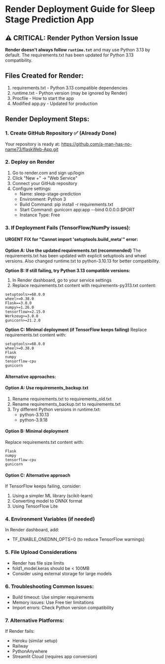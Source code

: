 # Render Deployment Guide for Sleep Stage Prediction App

## ⚠️ CRITICAL: Render Python Version Issue

**Render doesn't always follow `runtime.txt`** and may use Python 3.13 by default.
The requirements.txt has been updated for Python 3.13 compatibility.

## Files Created for Render:

1. requirements.txt - Python 3.13 compatible dependencies
2. runtime.txt - Python version (may be ignored by Render)
3. Procfile - How to start the app
4. Modified app.py - Updated for production

## Render Deployment Steps:

### 1. Create GitHub Repository ✅ (Already Done)

Your repository is ready at: https://github.com/a-man-has-no-name73/flaskWeb-App.git

### 2. Deploy on Render

1. Go to render.com and sign up/login
2. Click "New +" -> "Web Service"
3. Connect your GitHub repository
4. Configure settings:
   - Name: sleep-stage-prediction
   - Environment: Python 3
   - Build Command: pip install -r requirements.txt
   - Start Command: gunicorn app:app --bind 0.0.0.0:$PORT
   - Instance Type: Free

### 3. If Deployment Fails (TensorFlow/NumPy issues):

#### URGENT FIX for "Cannot import 'setuptools.build_meta'" error:

**Option A: Use the updated requirements.txt (recommended)**
The requirements.txt has been updated with explicit setuptools and wheel versions.
Also changed runtime.txt to python-3.10.13 for better compatibility.

**Option B: If still failing, try Python 3.13 compatible versions:**
1. In Render dashboard, go to your service settings
2. Replace requirements.txt content with requirements-py313.txt content:
```
setuptools>=68.0.0
wheel>=0.38.0
Flask==3.0.0
numpy>=1.26.0
tensorflow>=2.15.0
Werkzeug>=3.0.0
gunicorn>=21.2.0
```

**Option C: Minimal deployment (if TensorFlow keeps failing)**
Replace requirements.txt content with:
```
setuptools>=68.0.0
wheel>=0.38.0
Flask
numpy
tensorflow-cpu
gunicorn
```

#### Alternative approaches:

#### Option A: Use requirements_backup.txt

1. Rename requirements.txt to requirements_old.txt
2. Rename requirements_backup.txt to requirements.txt
3. Try different Python versions in runtime.txt:
   - python-3.10.13
   - python-3.9.18

#### Option B: Minimal deployment

Replace requirements.txt content with:

```
Flask
numpy
tensorflow-cpu
gunicorn
```

#### Option C: Alternative approach

If TensorFlow keeps failing, consider:

1. Using a simpler ML library (scikit-learn)
2. Converting model to ONNX format
3. Using TensorFlow Lite

### 4. Environment Variables (if needed)

In Render dashboard, add:

- TF_ENABLE_ONEDNN_OPTS=0 (to reduce TensorFlow warnings)

### 5. File Upload Considerations

- Render has file size limits
- fold1_model.keras should be < 100MB
- Consider using external storage for large models

### 6. Troubleshooting Common Issues:

- Build timeout: Use simpler requirements
- Memory issues: Use Free tier limitations
- Import errors: Check Python version compatibility

### 7. Alternative Platforms:

If Render fails:

- Heroku (similar setup)
- Railway
- PythonAnywhere
- Streamlit Cloud (requires app conversion)

